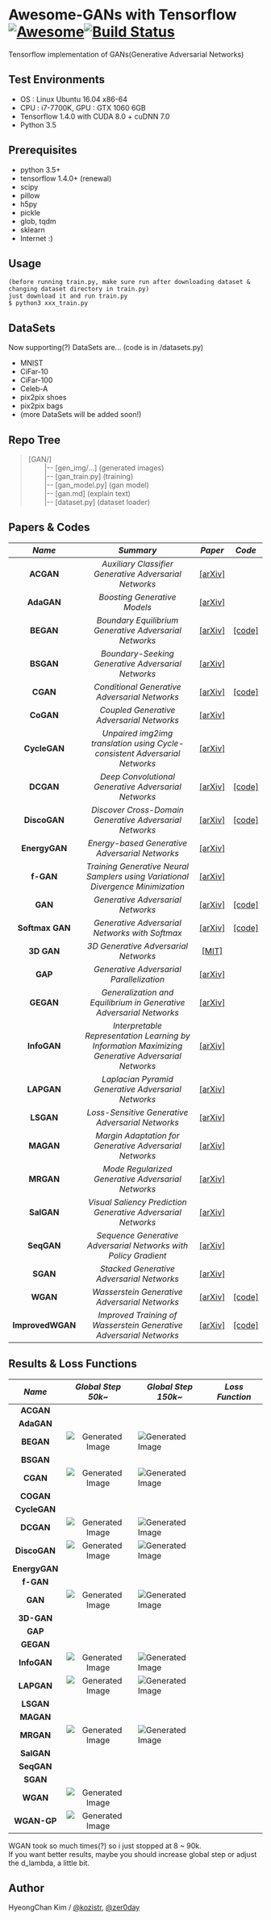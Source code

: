 # Awesome-GANs with Tensorflow [![Awesome](https://cdn.rawgit.com/sindresorhus/awesome/d7305f38d29fed78fa85652e3a63e154dd8e8829/media/badge.svg)](https://github.com/sindresorhus/awesome)[![Build Status](https://travis-ci.org/dwyl/esta.svg?branch=master)](https://travis-ci.org/)
Tensorflow implementation of GANs(Generative Adversarial Networks)

## Test Environments
* OS : Linux Ubuntu 16.04 x86-64
* CPU : i7-7700K, GPU : GTX 1060 6GB
* Tensorflow 1.4.0 with CUDA 8.0 + cuDNN 7.0
* Python 3.5

## Prerequisites
* python 3.5+
* tensorflow 1.4.0+ (renewal)
* scipy
* pillow
* h5py
* pickle
* glob, tqdm
* sklearn
* Internet :)

## Usage
    (before running train.py, make sure run after downloading dataset & changing dataset directory in train.py)
    just download it and run train.py
    $ python3 xxx_train.py

## DataSets
Now supporting(?) DataSets are... (code is in /datasets.py)
* MNIST
* CiFar-10
* CiFar-100
* Celeb-A
* pix2pix shoes
* pix2pix bags
* (more DataSets will be added soon!)

## Repo Tree
> [GAN/] <br/>
> &nbsp;&nbsp;&nbsp;&nbsp;&nbsp;&nbsp;&nbsp; |-- [gen_img/...]  (generated images) <br/>
> &nbsp;&nbsp;&nbsp;&nbsp;&nbsp;&nbsp;&nbsp; |-- [gan_train.py] (training) <br/>
> &nbsp;&nbsp;&nbsp;&nbsp;&nbsp;&nbsp;&nbsp; |-- [gan_model.py] (gan model) <br/>
> &nbsp;&nbsp;&nbsp;&nbsp;&nbsp;&nbsp;&nbsp; |-- [gan.md]       (explain text) <br/>
> &nbsp;&nbsp;&nbsp;&nbsp;&nbsp;&nbsp;&nbsp; |-- [dataset.py]   (dataset loader) <br/>

## Papers & Codes

*Name* | *Summary* | *Paper* | *Code*
:---: | :---: | :---: | :---:
**ACGAN**        | *Auxiliary Classifier Generative Adversarial Networks* | [[arXiv]](https://arxiv.org/abs/1610.09585) |
**AdaGAN**       | *Boosting Generative Models* | [[arXiv]](https://arxiv.org/abs/1701.02386) |
**BEGAN**        | *Boundary Equilibrium Generative Adversarial Networks* | [[arXiv]](https://arxiv.org/abs/1703.10717) | [[code]](https://github.com/kozistr/Awesome-GANs/blob/master/BEGAN/began_model.py)
**BSGAN**        | *Boundary-Seeking Generative Adversarial Networks* | [[arXiv]](https://arxiv.org/abs/1702.08431) |
**CGAN**         | *Conditional Generative Adversarial Networks* | [[arXiv]](https://arxiv.org/abs/1411.1784) | [[code]](https://github.com/kozistr/Awesome-GANs/blob/master/CGAN/cgan_model.py)
**CoGAN**        | *Coupled Generative Adversarial Networks* | [[arXiv]](https://arxiv.org/abs/1606.07536) |
**CycleGAN**     | *Unpaired img2img translation using Cycle-consistent Adversarial Networks* | [[arXiv]](https://arxiv.org/pdf/1703.10593.pdf) |
**DCGAN**        | *Deep Convolutional Generative Adversarial Networks* | [[arXiv]](https://arxiv.org/abs/1511.06434) | [[code]](https://github.com/kozistr/Awesome-GANs/blob/master/DCGAN/dcgan_model.py)
**DiscoGAN**     | *Discover Cross-Domain Generative Adversarial Networks* | [[arXiv]](https://arxiv.org/abs/1703.05192) | [[code]](https://github.com/kozistr/Awesome-GANs/blob/master/DiscoGAN/discogan.py)
**EnergyGAN**    | *Energy-based Generative Adversarial Networks* | [[arXiv]](https://arxiv.org/abs/1609.03126) |
**f-GAN**        | *Training Generative Neural Samplers using Variational Divergence Minimization* | [[arXiv]](https://arxiv.org/abs/1606.00709) |
**GAN**          | *Generative Adversarial Networks* | [[arXiv]](https://arxiv.org/abs/1406.2661) | [[code]](https://github.com/kozistr/Awesome-GANs/blob/master/GAN/gan_model.py)
**Softmax GAN**  | *Generative Adversarial Networks with Softmax* | [[arXiv]](https://arxiv.org/pdf/1704.06191.pdf) | [[code]](https://github.com/kozistr/Awesome-GANs/blob/master/GAN/gan_model.py)
**3D GAN**       | *3D Generative Adversarial Networks* | [[MIT]](http://3dgan.csail.mit.edu/) |
**GAP**          | *Generative Adversarial Parallelization* | [[arXiv]](https://arxiv.org/abs/1612.04021) |
**GEGAN**        | *Generalization and Equilibrium in Generative Adversarial Networks* | [[arXiv]](https://arxiv.org/abs/1703.00573) |
**InfoGAN**      | *Interpretable Representation Learning by Information Maximizing Generative Adversarial Networks* | [[arXiv]](https://arxiv.org/abs/1606.03657)
**LAPGAN**       | *Laplacian Pyramid Generative Adversarial Networks* | [[arXiv]](https://arxiv.org/abs/1506.05751) |
**LSGAN**        | *Loss-Sensitive Generative Adversarial Networks* | [[arXiv]](https://arxiv.org/abs/1701.06264) |
**MAGAN**        | *Margin Adaptation for Generative Adversarial Networks* | [[arXiv]](https://arxiv.org/abs/1704.03817) |
**MRGAN**        | *Mode Regularized Generative Adversarial Networks* | [[arXiv]](https://arxiv.org/abs/1612.02136) |
**SalGAN**       | *Visual Saliency Prediction Generative Adversarial Networks* | [[arXiv]](https://arxiv.org/abs/1701.01081) |
**SeqGAN**       | *Sequence Generative Adversarial Networks with Policy Gradient* | [[arXiv]](https://arxiv.org/abs/1609.05473) |
**SGAN**         | *Stacked Generative Adversarial Networks* | [[arXiv]](https://arxiv.org/abs/1612.04357) |
**WGAN**         | *Wasserstein Generative Adversarial Networks* | [[arXiv]](https://arxiv.org/abs/1701.07875) | [[code]](https://github.com/kozistr/Awesome-GANs/blob/master/WGAN/wgan_model.py)
**ImprovedWGAN** | *Improved Training of Wasserstein Generative Adversarial Networks* | [[arXiv]](https://arxiv.org/abs/1704.00028) | [[code]](https://github.com/kozistr/Awesome-GANs/blob/master/WGAN/wgan_model.py)

## Results & Loss Functions

*Name* | *Global Step 50k~* | *Global Step 150k~* | *Loss Function*
:---: | :---: | --- | :---:
**ACGAN**     |  |  | 
**AdaGAN**    |  |  | 
**BEGAN**     | ![Generated Image](https://github.com/kozistr/Awesome-GANs/blob/master/BEGAN/gen_img/train_0_0.png) | ![Generated Image](https://github.com/kozistr/Awesome-GANs/blob/master/BEGAN/gen_img/train_0_0.png) | 
**BSGAN**     |  |  | 
**CGAN**      | ![Generated Image](https://github.com/kozistr/Awesome-GANs/blob/master/CGAN/gen_img/train_00075000.png) | ![Generated Image](https://github.com/kozistr/Awesome-GANs/blob/master/CGAN/gen_img/train_00200000.png) | 
**COGAN**     |  |  | 
**CycleGAN**  |  |  | 
**DCGAN**     | ![Generated Image](https://github.com/kozistr/Awesome-GANs/blob/master/DCGAN/gen_img/train_144_90000.png) | ![Generated Image](https://github.com/kozistr/Awesome-GANs/blob/master/DCGAN/gen_img/train_240_150000.png) |
**DiscoGAN**  | ![Generated Image](https://github.com/kozistr/Awesome-GANs/blob/master/DiscoGAN/gen_img/train_0_0.png) | ![Generated Image](https://github.com/kozistr/Awesome-GANs/blob/master/DiscoGAN/gen_img/train_0_0.png) | 
**EnergyGAN** |  |  | 
**f-GAN**     |  |  | 
**GAN**       | ![Generated Image](https://github.com/kozistr/Awesome-GANs/blob/master/GAN/gen_img/train_00075000.png) | ![Generated Image](https://github.com/kozistr/Awesome-GANs/blob/master/GAN/gen_img/train_00250000.png) | 
**3D-GAN**    |  |  | 
**GAP**       |  |  | 
**GEGAN**     |  |  | 
**InfoGAN**   | ![Generated Image](https://github.com/kozistr/Awesome-GANs/blob/master/InfoGAN/gen_img/train_00000000.png) | ![Generated Image](https://github.com/kozistr/Awesome-GANs/blob/master/InfoGAN/gen_img/train_00250000.png) | 
**LAPGAN**    | ![Generated Image](https://github.com/kozistr/Awesome-GANs/blob/master/LAPGAN/gen_img/train_00000000.png) | ![Generated Image](https://github.com/kozistr/Awesome-GANs/blob/master/LAPGAN/gen_img/train_00250000.png) | 
**LSGAN**     |  |  | 
**MAGAN**     |  |  | 
**MRGAN**     | ![Generated Image](https://github.com/kozistr/Awesome-GANs/blob/master/MRGAN/gen_img/train_00000000.png) | ![Generated Image](https://github.com/kozistr/Awesome-GANs/blob/master/MRGAN/gen_img/train_00250000.png) | 
**SalGAN**    |  |  | 
**SeqGAN**    |  |  | 
**SGAN**      |  |  | 
**WGAN**      | ![Generated Image](https://github.com/kozistr/Awesome-GANs/blob/master/WGAN/gen_img/train_00090000_1.png) |  | 
**WGAN-GP**   | ![Generated Image](https://github.com/kozistr/Awesome-GANs/blob/master/WGAN/gen_img/train_00080000_2.png) |  | 

WGAN took so much times(?) so i just stopped at 8 ~ 90k. <br/>
If you want better results, maybe you should increase global step or adjust the d_lambda, a little bit.

## Author
HyeongChan Kim / [@kozistr](https://kozistr.github.io), [@zer0day](http://zer0day.tistory.com)
